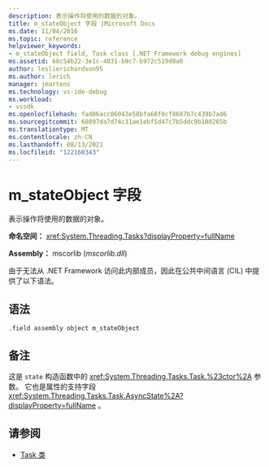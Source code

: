 ```yaml
---
description: 表示操作将使用的数据的对象。
title: m_stateObject 字段 |Microsoft Docs
ms.date: 11/04/2016
ms.topic: reference
helpviewer_keywords:
- m_stateObject field, Task class [.NET Framework debug engines]
ms.assetid: 68c54b22-3e1c-4031-b9c7-b972c519d8a0
author: leslierichardson95
ms.author: lerich
manager: jmartens
ms.technology: vs-ide-debug
ms.workload:
- vssdk
ms.openlocfilehash: fad86acc86043e58bfa68f0cf8687b7c439b7ad6
ms.sourcegitcommit: 68897da7d74c31ae1ebf5d47c7b5ddc9b108265b
ms.translationtype: MT
ms.contentlocale: zh-CN
ms.lasthandoff: 08/13/2021
ms.locfileid: "122160343"
---
```

# <a name="m_stateobject-field"></a>m_stateObject 字段
表示操作将使用的数据的对象。

 **命名空间：** <xref:System.Threading.Tasks?displayProperty=fullName>

 **Assembly：** mscorlib (*mscorlib.dll*) 

 由于无法从 .NET Framework 访问此内部成员，因此在公共中间语言 (CIL) 中提供了以下语法。

## <a name="syntax"></a>语法

```
.field assembly object m_stateObject
```

## <a name="remarks"></a>备注
 这是 `state` 构造函数中的 <xref:System.Threading.Tasks.Task.%23ctor%2A> 参数。 它也是属性的支持字段 <xref:System.Threading.Tasks.Task.AsyncState%2A?displayProperty=fullName> 。

## <a name="see-also"></a>请参阅
- [Task 类](../../extensibility/debugger/task-class-internal-members.md)
